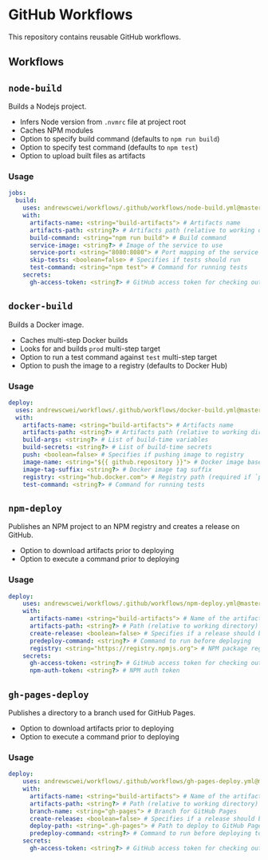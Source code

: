 # GitHub Workflows

This repository contains reusable GitHub workflows.

## Workflows

## `node-build`

Builds a Nodejs project.
  - Infers Node version from `.nvmrc` file at project root
  - Caches NPM modules
  - Option to specify build command (defaults to `npm run build`)
  - Option to specify test command (defaults to `npm test`)
  - Option to upload built files as artifacts

### Usage

```yml
jobs:
  build:
    uses: andrewscwei/workflows/.github/workflows/node-build.yml@master
    with:
      artifacts-name: <string="build-artifacts"> # Artifacts name
      artifacts-path: <string?> # Artifacts path (relative to working directory)
      build-command: <string="npm run build"> # Build command
      service-image: <string?> # Image of the service to use
      service-port: <string="8080:8080"> # Port mapping of the service (i.e. <host_port>:<service_container_port>)
      skip-tests: <boolean=false> # Specifies if tests should run
      test-command: <string="npm test"> # Command for running tests
    secrets:
      gh-access-token: <string?> # GitHub access token for checking out private repos
```

## `docker-build`

Builds a Docker image.
  - Caches multi-step Docker builds
  - Looks for and builds `prod` multi-step target
  - Option to run a test command against `test` multi-step target
  - Option to push the image to a registry (defaults to Docker Hub)

### Usage

```yml
deploy:
  uses: andrewscwei/workflows/.github/workflows/docker-build.yml@master
  with:
    artifacts-name: <string="build-artifacts"> # Artifacts name
    artifacts-path: <string?> # Artifacts path (relative to working directory)
    build-args: <string?> # List of build-time variables
    build-secrets: <string?> # List of build-time secrets
    push: <boolean=false> # Specifies if pushing image to registry
    image-name: <string="${{ github.repository }}"> # Docker image base name
    image-tag-suffix: <string?> # Docker image tag suffix
    registry: <string="hub.docker.com"> # Registry path (required if `push` is `true`)
    test-command: <string?> # Command for running tests
```

## `npm-deploy`

Publishes an NPM project to an NPM registry and creates a release on GitHub.
  - Option to download artifacts prior to deploying
  - Option to execute a command prior to deploying

### Usage

```yml
deploy:
    uses: andrewscwei/workflows/.github/workflows/npm-deploy.yml@master
    with:
      artifacts-name: <string="build-artifacts"> # Name of the artifacts to download
      artifacts-path: <string?> # Path (relative to working directory) to download artifacts to
      create-release: <boolean=false> # Specifies if a release should be created
      predeploy-command: <string?> # Command to run before deploying
      registry: <string="https://registry.npmjs.org"> # NPM package registry URL
    secrets:
      gh-access-token: <string?> # GitHub access token for checking out private repos
      npm-auth-token: <string?> # NPM auth token
```

## `gh-pages-deploy`

Publishes a directory to a branch used for GitHub Pages.
  - Option to download artifacts prior to deploying
  - Option to execute a command prior to deploying

### Usage

```yml
deploy:
    uses: andrewscwei/workflows/.github/workflows/gh-pages-deploy.yml@master
    with:
      artifacts-name: <string="build-artifacts"> # Name of the artifacts to download
      artifacts-path: <string?> # Path (relative to working directory) to download artifacts to
      branch-name: <string="gh-pages"> # Branch for GitHub Pages
      create-release: <boolean=false> # Specifies if a release should be created
      deploy-path: <string=".gh-pages"> # Path to deploy to GitHub Pages
      predeploy-command: <string?> # Command to run before deploying to GitHub Pages
    secrets:
      gh-access-token: <string?> # GitHub access token for checking out private repos
```